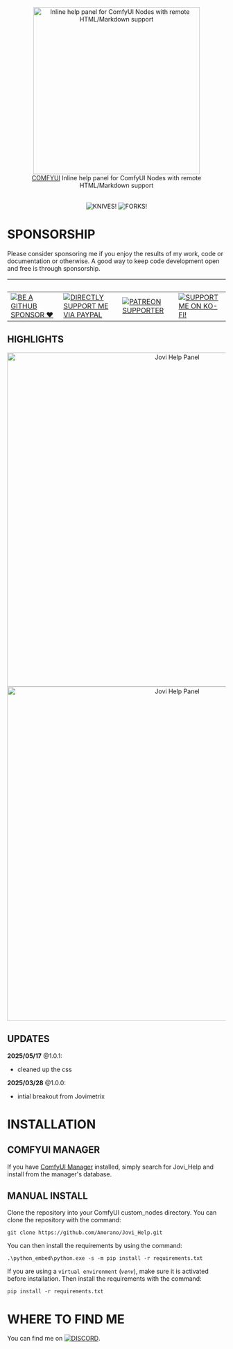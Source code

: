 <div align="center">
<picture>
  <source srcset="https://raw.githubusercontent.com/Amorano/Jovimetrix-examples/refs/heads/master/res/logo-jovi_help.png">
  <img alt="Inline help panel for ComfyUI Nodes with remote HTML/Markdown support" width="384" height="384">
</picture>
</div>
<div align="center">
<a href="https://github.com/comfyanonymous/ComfyUI">COMFYUI</a> Inline help panel for ComfyUI Nodes with remote HTML/Markdown support<br><br>
</div>

<div align="center">

![KNIVES!](https://badgen.net/github/open-issues/Amorano/Jovi_Help)
![FORKS!](https://badgen.net/github/forks/Amorano/Jovi_Help)

</div>

<!---------------------------------------------------------------------------->

# SPONSORSHIP

Please consider sponsoring me if you enjoy the results of my work, code or documentation or otherwise. A good way to keep code development open and free is through sponsorship.

<div align="center">

&nbsp;|&nbsp;|&nbsp;|&nbsp;
-|-|-|-
[![BE A GITHUB SPONSOR ❤️](https://img.shields.io/badge/sponsor-30363D?style=for-the-badge&logo=GitHub-Sponsors&logoColor=#EA4AAA)](https://github.com/sponsors/Amorano) | [![DIRECTLY SUPPORT ME VIA PAYPAL](https://img.shields.io/badge/PayPal-00457C?style=for-the-badge&logo=paypal&logoColor=white)](https://www.paypal.com/paypalme/onarom) | [![PATREON SUPPORTER](https://img.shields.io/badge/Patreon-F96854?style=for-the-badge&logo=patreon&logoColor=white)](https://www.patreon.com/joviex) | [![SUPPORT ME ON KO-FI!](https://ko-fi.com/img/githubbutton_sm.svg)](https://ko-fi.com/alexandermorano)
</div>

## HIGHLIGHTS

<div align="center">
<img src="https://github.com/user-attachments/assets/f23d96d7-edaf-44d9-924b-6c6636b625c3" alt="Jovi Help Panel" width="768"/>
<img src="https://github.com/user-attachments/assets/61509883-7567-4990-b9ef-1e83084840fb" alt="Jovi Help Panel" width="768"/>
</div>

## UPDATES

**2025/05/17** @1.0.1:
* cleaned up the css

**2025/03/28** @1.0.0:
* intial breakout from Jovimetrix

# INSTALLATION

## COMFYUI MANAGER

If you have [ComfyUI Manager](https://github.com/ltdrdata/ComfyUI-Manager) installed, simply search for Jovi_Help and install from the manager's database.

## MANUAL INSTALL
Clone the repository into your ComfyUI custom_nodes directory. You can clone the repository with the command:
```
git clone https://github.com/Amorano/Jovi_Help.git
```
You can then install the requirements by using the command:
```
.\python_embed\python.exe -s -m pip install -r requirements.txt
```
If you are using a <code>virtual environment</code> (<code><i>venv</i></code>), make sure it is activated before installation. Then install the requirements with the command:
```
pip install -r requirements.txt
```
# WHERE TO FIND ME

You can find me on [![DISCORD](https://dcbadge.vercel.app/api/server/62TJaZ3Z5r?style=flat-square)](https://discord.gg/62TJaZ3Z5r).
